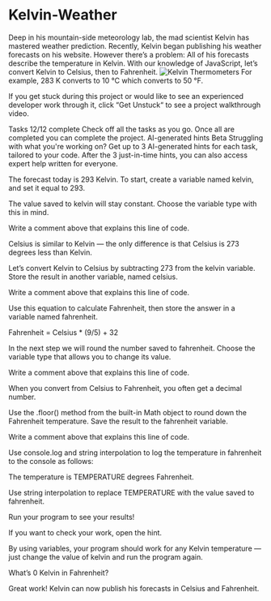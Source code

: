 # Kelvin-Weather
Deep in his mountain-side meteorology lab, the mad scientist Kelvin has mastered weather prediction.  Recently, Kelvin began publishing his weather forecasts on his website. However there’s a problem: All of his forecasts describe the temperature in Kelvin.  With our knowledge of JavaScript, let’s convert Kelvin to Celsius, then to Fahrenheit.
![Kelvin Thermometers](https://github.com/Danielfww/Kelvin-Weather/assets/158219974/db4cdf4c-4e08-4678-8eb1-a83eb8283837)
For example, 283 K converts to 10 °C which converts to 50 °F.

If you get stuck during this project or would like to see an experienced developer work through it, click “Get Unstuck“ to see a project walkthrough video.

Tasks
12/12 complete
Check off all the tasks as you go. Once all are completed you can complete the project.
AI-generated hints
Beta
Struggling with what you're working on? Get up to 3 AI-generated hints for each task, tailored to your code. After the 3 just-in-time hints, you can also access expert help written for everyone.

The forecast today is 293 Kelvin. To start, create a variable named kelvin, and set it equal to 293.

The value saved to kelvin will stay constant. Choose the variable type with this in mind.


Write a comment above that explains this line of code.


Celsius is similar to Kelvin — the only difference is that Celsius is 273 degrees less than Kelvin.

Let’s convert Kelvin to Celsius by subtracting 273 from the kelvin variable. Store the result in another variable, named celsius.


Write a comment above that explains this line of code.


Use this equation to calculate Fahrenheit, then store the answer in a variable named fahrenheit.

Fahrenheit = Celsius * (9/5) + 32

In the next step we will round the number saved to fahrenheit. Choose the variable type that allows you to change its value.


Write a comment above that explains this line of code.


When you convert from Celsius to Fahrenheit, you often get a decimal number.

Use the .floor() method from the built-in Math object to round down the Fahrenheit temperature. Save the result to the fahrenheit variable.


Write a comment above that explains this line of code.


Use console.log and string interpolation to log the temperature in fahrenheit to the console as follows:

The temperature is TEMPERATURE degrees Fahrenheit.

Use string interpolation to replace TEMPERATURE with the value saved to fahrenheit.


Run your program to see your results!

If you want to check your work, open the hint.


By using variables, your program should work for any Kelvin temperature — just change the value of kelvin and run the program again.

What’s 0 Kelvin in Fahrenheit?


Great work! Kelvin can now publish his forecasts in Celsius and Fahrenheit.
